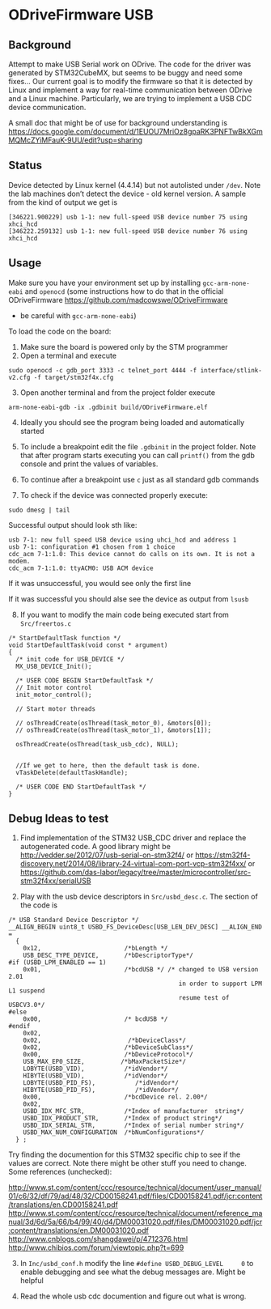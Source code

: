 # ODriveFirmware USB

## Background
Attempt to make USB Serial work on ODrive. The code for the driver was generated by STM32CubeMX, 
but seems to be buggy and need some fixes... Our current goal is to modify the firmware so that it 
is detected by Linux and implement a way for real-time communication between ODrive and a Linux machine.
Particularly, we are trying to implement a USB CDC device communication.

A small doc that might be of use for background understanding is
https://docs.google.com/document/d/1EUOU7MriOz8gpaRK3PNFTwBkXGmMQMcZYiMFauK-9UU/edit?usp=sharing


## Status
Device detected by Linux kernel (4.4.14) but not autolisted under `/dev`. 
Note the lab machines don’t detect the device - old kernel version. A sample from the kind of output
we get is 

```
[346221.900229] usb 1-1: new full-speed USB device number 75 using xhci_hcd
[346222.259132] usb 1-1: new full-speed USB device number 76 using xhci_hcd
```


## Usage
Make sure you have your environment set up by installing `gcc-arm-none-eabi` and `openocd` 
(some instructions how to do that in the official ODriveFirmware https://github.com/madcowswe/ODriveFirmware 
- be careful with `gcc-arm-none-eabi`)


To load the code on the board:

1. Make sure the board is powered only by the STM programmer
2. Open a terminal and execute

```
sudo openocd -c gdb_port 3333 -c telnet_port 4444 -f interface/stlink-v2.cfg -f target/stm32f4x.cfg
```

3. Open another terminal and from the project folder execute

```
arm-none-eabi-gdb -ix .gdbinit build/ODriveFirmware.elf
```


4. Ideally you should see the program being loaded and automatically started

5. To include a breakpoint edit the file `.gdbinit` in the project folder.
Note that after program starts executing you can call `printf()` from the gdb
console and print the values of variables.

6. To continue after a breakpoint use `c` just as all standard gdb commands 

7. To check if the device was connected properly execute:

```
sudo dmesg | tail
```

Successful output should look sth like:

```
usb 7-1: new full speed USB device using uhci_hcd and address 1
usb 7-1: configuration #1 chosen from 1 choice
cdc_acm 7-1:1.0: This device cannot do calls on its own. It is not a modem.
cdc_acm 7-1:1.0: ttyACM0: USB ACM device

```

If it was unsuccessful, you would see only the first line


If it was successful you should alse see the device as output from `lsusb`



8. If you want to modify the main code being executed start from `Src/freertos.c`

```
/* StartDefaultTask function */
void StartDefaultTask(void const * argument)
{
  /* init code for USB_DEVICE */
  MX_USB_DEVICE_Init();

  /* USER CODE BEGIN StartDefaultTask */
  // Init motor control
  init_motor_control();

  // Start motor threads

  // osThreadCreate(osThread(task_motor_0), &motors[0]);
  // osThreadCreate(osThread(task_motor_1), &motors[1]);

  osThreadCreate(osThread(task_usb_cdc), NULL);


  //If we get to here, then the default task is done.
  vTaskDelete(defaultTaskHandle);

  /* USER CODE END StartDefaultTask */
}
```


## Debug Ideas to test


1. Find implementation of the STM32 USB_CDC driver and replace the autogenerated code.
A good library might be 
http://vedder.se/2012/07/usb-serial-on-stm32f4/
or
https://stm32f4-discovery.net/2014/08/library-24-virtual-com-port-vcp-stm32f4xx/
or
https://github.com/das-labor/legacy/tree/master/microcontroller/src-stm32f4xx/serialUSB

2. Play with the usb device descriptors in `Src/usbd_desc.c`. The section of the code is

```
/* USB Standard Device Descriptor */
__ALIGN_BEGIN uint8_t USBD_FS_DeviceDesc[USB_LEN_DEV_DESC] __ALIGN_END =
  {
    0x12,                       /*bLength */
    USB_DESC_TYPE_DEVICE,       /*bDescriptorType*/
#if (USBD_LPM_ENABLED == 1)
    0x01,                       /*bcdUSB */ /* changed to USB version 2.01 
                                               in order to support LPM L1 suspend
                                               resume test of USBCV3.0*/
#else  
    0x00,                       /* bcdUSB */
#endif
    0x02,
    0x02,                        /*bDeviceClass*/
    0x02,                       /*bDeviceSubClass*/
    0x00,                       /*bDeviceProtocol*/
    USB_MAX_EP0_SIZE,          /*bMaxPacketSize*/
    LOBYTE(USBD_VID),           /*idVendor*/
    HIBYTE(USBD_VID),           /*idVendor*/
    LOBYTE(USBD_PID_FS),           /*idVendor*/
    HIBYTE(USBD_PID_FS),           /*idVendor*/
    0x00,                       /*bcdDevice rel. 2.00*/
    0x02,
    USBD_IDX_MFC_STR,           /*Index of manufacturer  string*/
    USBD_IDX_PRODUCT_STR,       /*Index of product string*/
    USBD_IDX_SERIAL_STR,        /*Index of serial number string*/
    USBD_MAX_NUM_CONFIGURATION  /*bNumConfigurations*/
  } ; 
```

Try finding the documention for this STM32 specific chip to see if the values are correct.
Note there might be other stuff you need to change.
Some references (unchecked):

http://www.st.com/content/ccc/resource/technical/document/user_manual/01/c6/32/df/79/ad/48/32/CD00158241.pdf/files/CD00158241.pdf/jcr:content/translations/en.CD00158241.pdf
http://www.st.com/content/ccc/resource/technical/document/reference_manual/3d/6d/5a/66/b4/99/40/d4/DM00031020.pdf/files/DM00031020.pdf/jcr:content/translations/en.DM00031020.pdf
http://www.cnblogs.com/shangdawei/p/4712376.html
http://www.chibios.com/forum/viewtopic.php?t=699

3. In `Inc/usbd_conf.h` modify the line `#define USBD_DEBUG_LEVEL     0` to enable debugging and see what the debug messages are. Might be helpful

3. Read the whole usb cdc documention and figure out what is wrong.

